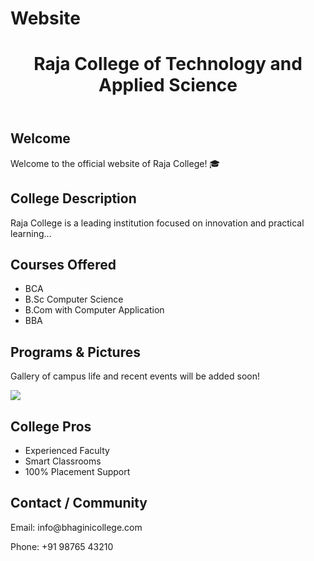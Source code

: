 # Website
  <header>
    <h1>Raja College of Technology and Applied Science</h1>
  </header>

  <section>
    <h2>Welcome</h2>
    <p>Welcome to the official website of Raja College! 🎓</p>
  </section>

  <section>
    <h2>College Description</h2>
    <p>Raja College is a leading institution focused on innovation and practical learning...</p>
  </section>

  <section>
    <h2>Courses Offered</h2>
    <ul>
      <li>BCA</li>
      <li>B.Sc Computer Science</li>
      <li>B.Com with Computer Application</li>
      <li>BBA</li>
    </ul>
  </section>

  <section>
    <h2>Programs & Pictures</h2>
    <p>Gallery of campus life and recent events will be added soon!</p>
    <img src=image.jpg>
  </section>

  <section>
    <h2>College Pros</h2>
    <ul>
      <li>Experienced Faculty</li>
      <li>Smart Classrooms</li>
      <li>100% Placement Support</li>
    </ul>
  </section>

  <section>
    <h2>Contact / Community</h2>
    <p>Email: info@bhaginicollege.com</p>
    <p>Phone: +91 98765 43210</p>
  </section>

</body>
</html>

